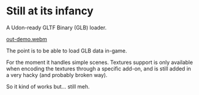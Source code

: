 # Still at its infancy

A Udon-ready GLTF Binary (GLB) loader.

[out-demo.webm](https://github.com/vr-voyage/vrchat-glb-loader/assets/84687350/001c47a1-278e-4bae-99f5-a0db48d7c3bc)

The point is to be able to load GLB data in-game.

For the moment it handles simple scenes.
Textures support is only available when encoding the
textures through a specific add-on, and is still added
in a very hacky (and probably broken way).

So it kind of works but... still meh.